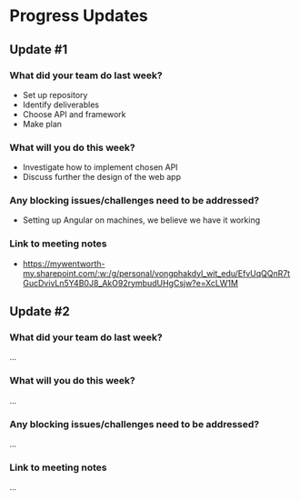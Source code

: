 # Progress Updates

## Update #1

### What did your team do last week?
* Set up repository
* Identify deliverables
* Choose API and framework 
* Make plan

### What will you do this week?
* Investigate how to implement chosen API 
* Discuss further the design of the web app

### Any blocking issues/challenges need to be addressed?
* Setting up Angular on machines, we believe we have it working

### Link to meeting notes
* https://mywentworth-my.sharepoint.com/:w:/g/personal/vongphakdyl_wit_edu/EfvUqQQnR7tGucDvivLn5Y4B0J8_AkO92rymbudUHgCsjw?e=XcLW1M

## Update #2

### What did your team do last week?
...

### What will you do this week?
...

### Any blocking issues/challenges need to be addressed?
...

### Link to meeting notes
...
